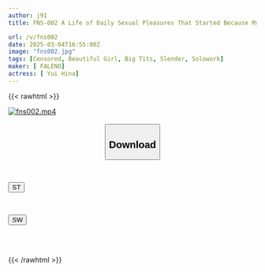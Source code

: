 ```yaml
---
author: j91
title: FNS-002 A Life of Daily Sexual Pleasures That Started Because My Naive Childhood Friend Gathered Up Her Bravery and Tempted Me with a Panty Shot - Yui Hina

url: /v/fns002
date: 2025-03-04T16:55:00Z
image: "fns002.jpg"
tags: [Censored, Beautiful Girl, Big Tits, Slender, Solowork]
maker: [ FALENO]
actress: [ Yui Hina]
---
```



{{< rawhtml >}}

<div class="video" data-videoid="Zj8yBvXLQkTqag6">
    <a href="javascript:;">
        <img src="/v/fns002/fns002.jpg" width="WIDTH" height="HEIGHT" alt="fns002.mp4" loading="lazy">
    </a>
</div>

<script type="text/javascript" src="https://j91.asia/asset/on-demand-st.js"></script>

<br>
  <link rel="stylesheet" href="https://j91.asia/asset/bs5.css">
  
  <center>
  <button class="btn btn-primary" type="button" data-bs-toggle="collapse" data-bs-target=".multi-collapse" aria-expanded="false" aria-controls="multiCollapseExample1 multiCollapseExample2"><h2>Download</h2></button></center>
</p>
<div class="row">
  <div class="col">
    <div class="collapse multi-collapse" id="multiCollapseExample1">
      <div class="card card-body">
	      	      <br>
<div class="buttons">  
<p><a href="/v/fns002/st.html" target="_blank"><button class="btn-hover color-3"><i class="fa fa-download"></i> ST</button></a></p></div>
    </div>
  </div>
</div>
  <div class="col">
    <div class="collapse multi-collapse" id="multiCollapseExample2">
      <div class="card card-body">
	      <br>
<div class="buttons">
<p><a href="/v/fns002/sw.html" target="_blank"><button class="btn-hover color-2"><i class="fa fa-download"></i> SW</button></a></p></div>
<br><br>
      </div>
    </div>
  </div>
</div>

{{< /rawhtml >}}